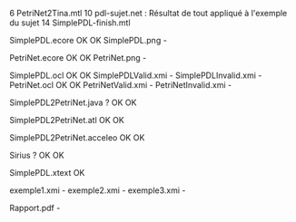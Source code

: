 6   PetriNet2Tina.mtl
10  pdl-sujet.net : Résultat de tout appliqué à l'exemple du sujet
14  SimplePDL-finish.mtl












SimplePDL.ecore                 OK OK
SimplePDL.png                   -

PetriNet.ecore                  OK OK
PetriNet.png                    -

SimplePDL.ocl                   OK OK
SimplePDLValid.xmi              -
SimplePDLInvalid.xmi            -
PetriNet.ocl                    OK OK
PetriNetValid.xmi               -
PetriNetInvalid.xmi             -

SimplePDL2PetriNet.java ?       OK OK

SimplePDL2PetriNet.atl          OK OK

SimplePDL2PetriNet.acceleo      OK OK

Sirius ?                        OK OK

SimplePDL.xtext                 OK

exemple1.xmi                    -
exemple2.xmi                    -
exemple3.xmi                    -

Rapport.pdf                     -
